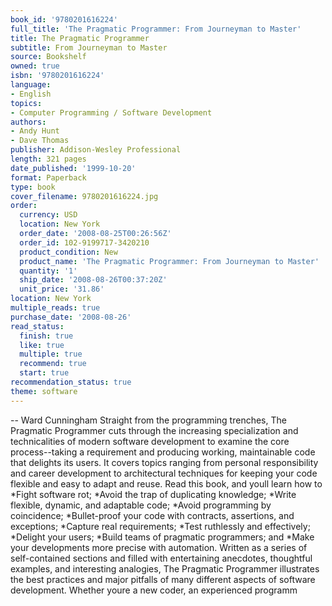 ```yaml
---
book_id: '9780201616224'
full_title: 'The Pragmatic Programmer: From Journeyman to Master'
title: The Pragmatic Programmer
subtitle: From Journeyman to Master
source: Bookshelf
owned: true
isbn: '9780201616224'
language:
- English
topics:
- Computer Programming / Software Development
authors:
- Andy Hunt
- Dave Thomas
publisher: Addison-Wesley Professional
length: 321 pages
date_published: '1999-10-20'
format: Paperback
type: book
cover_filename: 9780201616224.jpg
order:
  currency: USD
  location: New York
  order_date: '2008-08-25T00:26:56Z'
  order_id: 102-9199717-3420210
  product_condition: New
  product_name: 'The Pragmatic Programmer: From Journeyman to Master'
  quantity: '1'
  ship_date: '2008-08-26T00:37:20Z'
  unit_price: '31.86'
location: New York
multiple_reads: true
purchase_date: '2008-08-26'
read_status:
  finish: true
  like: true
  multiple: true
  recommend: true
  start: true
recommendation_status: true
theme: software
---
```

-- Ward Cunningham Straight from the programming trenches, The Pragmatic Programmer cuts through the increasing specialization and technicalities of modern software development to examine the core process--taking a requirement and producing working, maintainable code that delights its users. It covers topics ranging from personal responsibility and career development to architectural techniques for keeping your code flexible and easy to adapt and reuse. Read this book, and youll learn how to *Fight software rot; *Avoid the trap of duplicating knowledge; *Write flexible, dynamic, and adaptable code; *Avoid programming by coincidence; *Bullet-proof your code with contracts, assertions, and exceptions; *Capture real requirements; *Test ruthlessly and effectively; *Delight your users; *Build teams of pragmatic programmers; and *Make your developments more precise with automation. Written as a series of self-contained sections and filled with entertaining anecdotes, thoughtful examples, and interesting analogies, The Pragmatic Programmer illustrates the best practices and major pitfalls of many different aspects of software development. Whether youre a new coder, an experienced programm
